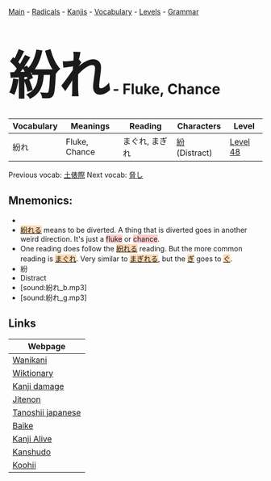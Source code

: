 <style> bigfont {font-size: 100px}</style>
[Main](../README.md) -
[Radicals](../radicals.md) -
[Kanjis](../kanjis.md) -
[Vocabulary](../vocabulary.md) -
[Levels](../levels.md) -
[Grammar](../grammar.md)
# <bigfont> 紛れ</bigfont> - Fluke, Chance 

| Vocabulary | Meanings | Reading | Characters | Level |
| --- | --- | --- | --- | --- |
| 紛れ | Fluke, Chance | まぐれ, まぎれ |  [紛](../kanjis/紛.md) (Distract) | [Level 48](../levels/wk_level48.md) |

Previous vocab: [土俵際](土俵際.md) Next vocab: [脅し](脅し.md) 

## Mnemonics:

* 
* <span style="background-color:#fed8b1"> [紛れる](https://jisho.org/search/紛れる)</span> means to be diverted. A thing that is diverted goes in another weird direction. It's just a <span style="background-color:#ffcccb"> fluke</span> or <span style="background-color:#ffcccb"> chance</span>.
* One reading does follow the <span style="background-color:#fed8b1"> [紛れる](https://jisho.org/search/紛れる)</span> reading. But the more common reading is <span style="background-color:#fed8b1"> [まぐれ](https://jisho.org/search/まぐれ)</span>. Very similar to <span style="background-color:#fed8b1"> [まぎれる](https://jisho.org/search/まぎれる)</span>, but the <span style="background-color:#fed8b1"> [ぎ](https://jisho.org/search/ぎ)</span> goes to <span style="background-color:#fed8b1"> [ぐ](https://jisho.org/search/ぐ)</span>.
* 紛
* Distract
* [sound:紛れ_b.mp3]
* [sound:紛れ_g.mp3]


## Links 

| Webpage |
| --- |
| [Wanikani          ](https://www.wanikani.com/kanji/紛れ) |
| [Wiktionary        ](https://en.wiktionary.org/wiki/紛れ) |
| [Kanji damage      ](http://www.kanjidamage.com/kanji/search?utf8=✓&q=紛れ) |
| [Jitenon           ](https://jitenon.com/kanji/紛れ) |
| [Tanoshii japanese ](https://www.tanoshiijapanese.com/dictionary/kanji.cfm?k=紛れ) |
| [Baike             ](https://baike.baidu.com/item/紛れ) |
| [Kanji Alive       ](https://app.kanjialive.com/紛れ) |
| [Kanshudo          ](https://www.kanshudo.com/searchmn?q=紛れ) |
| [Koohii            ](https://kanji.koohii.com/study/kanji/紛れ) |
